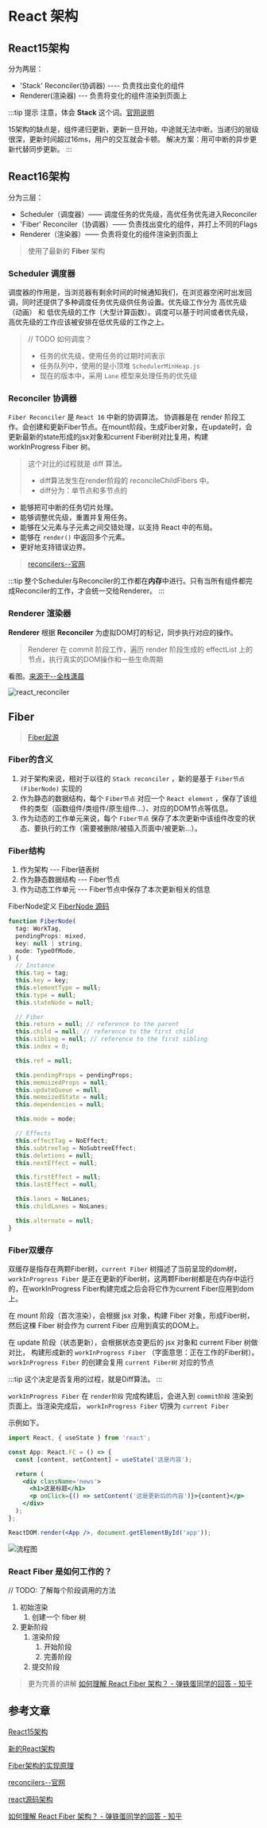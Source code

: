 # React 架构

## React15架构

分为两层：

- 'Stack' Reconciler(协调器) ---- 负责找出变化的组件
- Renderer(渲染器) --- 负责将变化的组件渲染到页面上

:::tip 提示
注意，体会 **Stack** 这个词。[官网说明](https://zh-hans.reactjs.org/docs/implementation-notes.html)

15架构的缺点是，组件递归更新，更新一旦开始，中途就无法中断。当递归的层级很深，更新时间超过16ms，用户的交互就会卡顿。
解决方案：用可中断的异步更新代替同步更新。
:::

## React16架构

分为三层：

- Scheduler（调度器）—— 调度任务的优先级，高优任务优先进入Reconciler
- 'Fiber' Reconciler（协调器）—— 负责找出变化的组件，并打上不同的Flags
- Renderer（渲染器）—— 负责将变化的组件渲染到页面上

> 使用了最新的 **Fiber** 架构

### Scheduler 调度器

调度器的作用是，当浏览器有剩余时间的时候通知我们，在浏览器空闲时出发回调，同时还提供了多种调度任务优先级供任务设置。优先级工作分为 高优先级（动画） 和 低优先级的工作（大型计算函数）。调度可以基于时间或者优先级，高优先级的工作应该被安排在低优先级的工作之上。

> // TODO 如何调度？
> - 任务的优先级，使用任务的过期时间表示
> - 任务队列中，使用的是小顶堆 `SchedulerMinHeap.js`
> - 现在的版本中，采用 `Lane` 模型来处理任务的优先级

### Reconciler 协调器

`Fiber Reconciler` 是 `React 16` 中新的协调算法。 协调器是在 render 阶段工作。会创建和更新Fiber节点。在mount阶段，生成Fiber对象，在update时，会更新最新的state形成的jsx对象和current Fiber树对比复用，构建 workInProgress Fiber 树。

> 这个对比的过程就是 diff 算法。
> - diff算法发生在render阶段的 reconcileChildFibers 中。
> - diff分为：单节点和多节点的

- 能够把可中断的任务切片处理。
- 能够调整优先级，重置并复用任务。
- 能够在父元素与子元素之间交错处理，以支持 React 中的布局。
- 能够在 `render()` 中返回多个元素。
- 更好地支持错误边界。

> [reconcilers--官网](https://zh-hans.reactjs.org/docs/codebase-overview.html#reconcilers)

:::tip
整个Scheduler与Reconciler的工作都在**内存**中进行。只有当所有组件都完成Reconciler的工作，才会统一交给Renderer。
:::

### Renderer 渲染器

**Renderer** 根据 **Reconciler** 为虚拟DOM打的标记，同步执行对应的操作。

> Renderer 在 commit 阶段工作，遍历 render 阶段生成的 effectList 上的节点，执行真实的DOM操作和一些生命周期

看图。[来源于--全栈潇晨](https://xiaochen1024.com/courseware/60b1b2f6cf10a4003b634718/60b1b328cf10a4003b63471b)

![react_reconciler](../.vuepress/public/img/react/react_reconciler.png)

## Fiber

> [Fiber起源](https://github.com/acdlite/react-fiber-architecture)

### Fiber的含义

1. 对于架构来说，相对于以往的 `Stack reconciler` ，新的是基于 `Fiber节点(FiberNode)` 实现的
2. 作为静态的数据结构，每个 `Fiber节点` 对应一个 `React element` ，保存了该组件的类型（函数组件/类组件/原生组件...）、对应的DOM节点等信息。
3. 作为动态的工作单元来说，每个 `Fiber节点` 保存了本次更新中该组件改变的状态、要执行的工作（需要被删除/被插入页面中/被更新...）。

### Fiber结构

1. 作为架构 --- Fiber链表树
2. 作为静态数据结构 --- Fiber节点
3. 作为动态工作单元 --- Fiber节点中保存了本次更新相关的信息

FiberNode定义 [FiberNode 源码](https://github.com/facebook/react/blob/1fb18e22ae66fdb1dc127347e169e73948778e5a/packages/react-reconciler/src/ReactFiber.new.js#L117)

```js
function FiberNode(
  tag: WorkTag,
  pendingProps: mixed,
  key: null | string,
  mode: TypeOfMode,
) {
  // Instance
  this.tag = tag;
  this.key = key;
  this.elementType = null;
  this.type = null;
  this.stateNode = null;

  // Fiber
  this.return = null; // reference to the parent
  this.child = null; // reference to the first child
  this.sibling = null; // reference to the first sibling
  this.index = 0;

  this.ref = null;

  this.pendingProps = pendingProps;
  this.memoizedProps = null;
  this.updateQueue = null;
  this.memoizedState = null;
  this.dependencies = null;

  this.mode = mode;

  // Effects
  this.effectTag = NoEffect;
  this.subtreeTag = NoSubtreeEffect;
  this.deletions = null;
  this.nextEffect = null;

  this.firstEffect = null;
  this.lastEffect = null;

  this.lanes = NoLanes;
  this.childLanes = NoLanes;

  this.alternate = null;
}
```

### Fiber双缓存

双缓存是指存在两颗Fiber树，`current Fiber` 树描述了当前呈现的dom树，`workInProgress Fiber` 是正在更新的Fiber树，这两颗Fiber树都是在内存中运行的，在workInProgress Fiber构建完成之后会将它作为current Fiber应用到dom上。

在 mount 阶段（首次渲染），会根据 jsx 对象，构建 Fiber 对象，形成Fiber树，然后这棵 Fiber 树会作为 current Fiber 应用到真实的DOM上。

在 update 阶段（状态更新），会根据状态变更后的 jsx 对象和 current Fiber 树做对比，
构建形成新的 `workInProgress Fiber` （字面意思：正在工作的Fiber树）。`workInProgress Fiber` 的创建会复用 `current Fiber树` 对应的节点

:::tip
这个决定是否复用的过程，就是Diff算法。
:::

`workInProgress Fiber` 在 `render阶段` 完成构建后，会进入到 `commit阶段` 渲染到页面上。当渲染完成后， `workInProgress Fiber` 切换为 `current Fiber`


示例如下。

```jsx
import React, { useState } from 'react';

const App: React.FC = () => {
  const [content, setContent] = useState('这是内容');

  return (
    <div className='news'>
      <h1>这是标题</h1>
      <p onClick={() => setContent('这是更新后的内容')}>{content}</p>
    </div>
  );
};

ReactDOM.render(<App />, document.getElementById('app'));
```

![流程图](../react/React双缓存.svg)

### React Fiber 是如何工作的？

// TODO: 了解每个阶段调用的方法

1. 初始渲染
   1. 创建一个 fiber 树
2. 更新阶段
   1. 渲染阶段
      1. 开始阶段
      2. 完善阶段
   2. 提交阶段

> 更为完善的讲解 [如何理解 React Fiber 架构？ - 弹铁蛋同学的回答 - 知乎](https://www.zhihu.com/question/49496872/answer/2137978516)

## 参考文章

[React15架构](https://react.iamkasong.com/preparation/oldConstructure.html)

[新的React架构](https://react.iamkasong.com/preparation/newConstructure.html)

[Fiber架构的实现原理](https://react.iamkasong.com/process/fiber.html)

[reconcilers--官网](https://zh-hans.reactjs.org/docs/codebase-overview.html#reconcilers)

[react源码架构](https://xiaochen1024.com/courseware/60b1b2f6cf10a4003b634718/60b1b328cf10a4003b63471b)

[如何理解 React Fiber 架构？ - 弹铁蛋同学的回答 - 知乎](https://www.zhihu.com/question/49496872/answer/2137978516)

